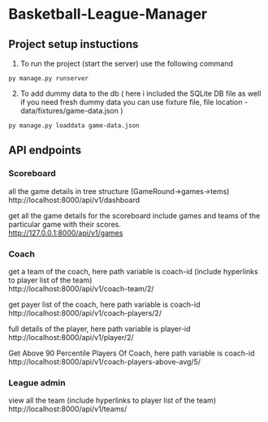 # Basketball-League-Manager


## Project setup instuctions

01) To run the project (start the server) use the following command
```
py manage.py runserver
```

02) To add dummy data to the db ( here i included the SQLite DB file as well if you need fresh dummy data you can use fixture file,  file location - data/fixtures/game-data.json )
```
py manage.py loaddata game-data.json
```


## API endpoints 


### Scoreboard 

all the game details in tree structure (GameRound->games->tems)  
http://localhost:8000/api/v1/dashboard

get all the game details for the scoreboard
include games and teams of the particular game with their scores.  
http://127.0.0.1:8000/api/v1/games      



### Coach

get a team of the coach, here path variable is coach-id (include hyperlinks to player list of the team)  
http://localhost:8000/api/v1/coach-team/2/  

get payer list of the coach, here path variable is coach-id  
http://localhost:8000/api/v1/coach-players/2/  

full details of the player, here path variable is player-id  
http://localhost:8000/api/v1/player/2/

Get Above 90 Percentile Players Of Coach, here path variable is coach-id  
http://localhost:8000/api/v1/coach-players-above-avg/5/



### League admin

view all the team (include hyperlinks to player list of the team)  
http://localhost:8000/api/v1/teams/






